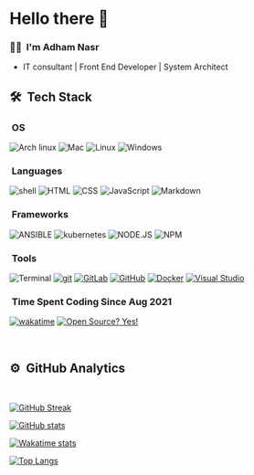 # Hello there 👋 
### 👨🏻‍ &nbsp;I'm Adham Nasr
- IT consultant | Front End Developer | System Architect


## 🛠 &nbsp;Tech Stack

###  &nbsp;OS
![Arch linux](https://img.shields.io/badge/Arch_Linux-1793D1?style=for-the-badge&logo=arch-linux&logoColor=white)
![Mac](https://img.shields.io/badge/mac%20os-000000?style=for-the-badge&logo=apple&logoColor=white)
![Linux](https://img.shields.io/badge/Linux-FCC624?style=for-the-badge&logo=linux&logoColor=black)
![Windows](https://img.shields.io/badge/Windows-0078D6?style=for-the-badge&logo=windows&logoColor=white)

###  &nbsp;Languages
![shell](https://img.shields.io/badge/Shell_Script-121011?style=for-the-badge&logo=gnu-bash&logoColor=white)
![HTML](https://img.shields.io/badge/HTML5-E34F26?style=for-the-badge&logo=html5&logoColor=white)
![CSS](https://img.shields.io/badge/CSS3-1572B6?style=for-the-badge&logo=css3&logoColor=white)
![JavaScript](https://img.shields.io/badge/JavaScript-323330?style=for-the-badge&logo=javascript&logoColor=F7DF1E)
![Markdown](https://img.shields.io/badge/Markdown-000000?style=for-the-badge&logo=markdown&logoColor=white)

###  &nbsp;Frameworks
![ANSIBLE](https://img.shields.io/badge/Ansible-000000?style=for-the-badge&logo=ansible&logoColor=white)
![kubernetes](https://img.shields.io/badge/kubernetes-326ce5.svg?&style=for-the-badge&logo=kubernetes&logoColor=white)
![NODE.JS](https://img.shields.io/badge/Node.js-339933?style=for-the-badge&logo=nodedotjs&logoColor=white)
![NPM](https://img.shields.io/badge/npm-CB3837?style=for-the-badge&logo=npm&logoColor=white)

###  &nbsp;Tools
![Terminal](https://badgen.net/badge/icon/terminal?icon=terminal&label)
[![git](https://badgen.net/badge/icon/git?icon=git&label)](https://git-scm.com)
[![GitLab](https://badgen.net/badge/icon/gitlab?icon=gitlab&label)](https://gitlab.com/)
[![GitHub](https://badgen.net/badge/icon/github?icon=github&label)](https://github.com)
[![Docker](https://badgen.net/badge/icon/docker?icon=docker&label)](https://docker.com/)
[![Visual Studio](https://badgen.net/badge/icon/visualstudio?icon=visualstudio&label)](https://visualstudio.microsoft.com)

###  &nbsp;Time Spent Coding Since Aug 2021
[![wakatime](https://wakatime.com/badge/user/0d128f3e-c83b-4a20-b73c-6a785d898a68.svg)](https://wakatime.com/@0d128f3e-c83b-4a20-b73c-6a785d898a68)&nbsp;[![Open Source? Yes!](https://badgen.net/badge/Open%20Source%20%3F/Yes%21/blue?icon=github)](https://github.com/Naereen/badges/)

&nbsp;

## ⚙️ &nbsp;GitHub Analytics

&nbsp;

[![GitHub Streak](https://github-readme-streak-stats.herokuapp.com/?user=AdhamNasr&theme=nord)](https://git.io/streak-stats)&nbsp;

[![GitHub stats](https://github-readme-stats.vercel.app/api?username=AdhamNasr&include_all_commits=true&show_icons=true&theme=nord)](https://github.com/AdhamNasr/github-readme-stats)&nbsp;

[![Wakatime stats](https://github-readme-stats.vercel.app/api/wakatime?username=Adham_Nasr&theme=nord)](https://github.com/AdhamNasr/github-readme-stats)&nbsp;

[![Top Langs](https://github-readme-stats.vercel.app/api/top-langs/?username=AdhamNasr&theme=nord)](https://github.com/AdhamNasr/github-readme-stats)&nbsp;